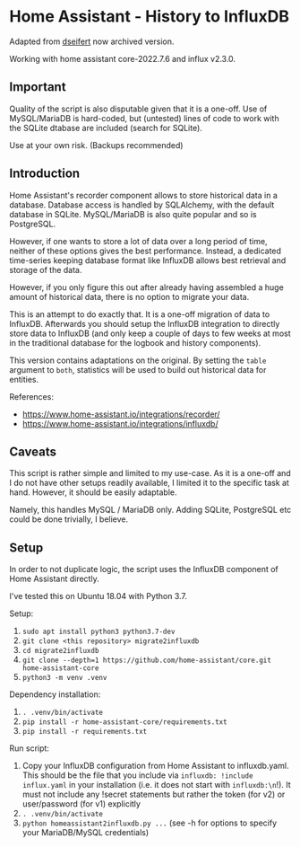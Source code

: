 # Home Assistant - History to InfluxDB

Adapted from [dseifert](https://github.com/dseifert/homeassistant2influxdb) now archived version.

Working with home assistant core-2022.7.6 and influx v2.3.0.

## Important

Quality of the script is also disputable given that it is a one-off. Use of
MySQL/MariaDB is hard-coded, but (untested) lines of code to work with the
SQLite dtabase are included (search for SQLite).

Use at your own risk. (Backups recommended)

## Introduction

Home Assistant's recorder component allows to store historical data in a database.
Database access is handled by SQLAlchemy, with the default database in SQLite.
MySQL/MariaDB is also quite popular and so is PostgreSQL.

However, if one wants to store a lot of data over a long period of time, neither
of these options gives the best performance. Instead, a dedicated time-series
keeping database format like InfluxDB allows best retrieval and storage of the
data.

However, if you only figure this out after already having assembled a huge amount
of historical data, there is no option to migrate your data.

This is an attempt to do exactly that. It is a one-off migration of data to
InfluxDB. Afterwards you should setup the InfluxDB integration to directly store
data to InfluxDB (and only keep a couple of days to few weeks at most in the
traditional database for the logbook and history components).

This version contains adaptations on the original.
By setting the `table` argument to `both`, statistics will be used to build out historical data for entities.


References:
- https://www.home-assistant.io/integrations/recorder/
- https://www.home-assistant.io/integrations/influxdb/

## Caveats

This script is rather simple and limited to my use-case. As it is a one-off
and I do not have other setups readily available, I limited it to the specific
task at hand. However, it should be easily adaptable.

Namely, this handles MySQL / MariaDB only. Adding SQLite, PostgreSQL etc could
be done trivially, I believe.

## Setup

In order to not duplicate logic, the script uses the InfluxDB component of
Home Assistant directly.

I've tested this on Ubuntu 18.04 with Python 3.7.

Setup:
1. `sudo apt install python3 python3.7-dev`
2. `git clone <this repository> migrate2influxdb`
3. `cd migrate2influxdb`
4. `git clone --depth=1 https://github.com/home-assistant/core.git home-assistant-core`
5. `python3 -m venv .venv`

Dependency installation:
1. `. .venv/bin/activate`
2. `pip install -r home-assistant-core/requirements.txt`
3. `pip install -r requirements.txt`

Run script:
1. Copy your InfluxDB configuration from Home Assistant to influxdb.yaml.
   This should be the file that you include via `influxdb: !include influx.yaml`
   in your installation (i.e. it does not start with `influxdb:\n`!).
   It must not include any !secret statements but rather the token (for v2)
   or user/password (for v1) explicitly
2. `. .venv/bin/activate`
3. `python homeassistant2influxdb.py ...` (see -h for options to specify your
   MariaDB/MySQL credentials)
